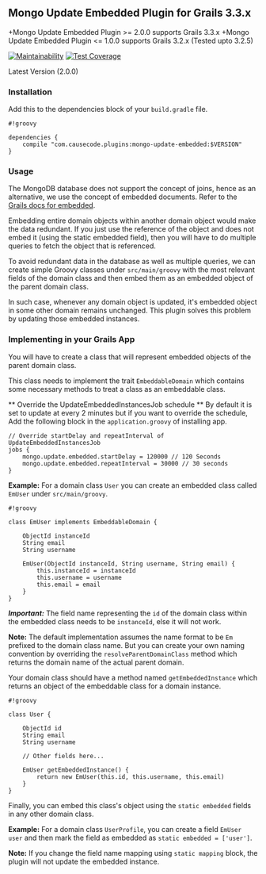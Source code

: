 ## Mongo Update Embedded Plugin for Grails 3.3.x

+Mongo Update Embedded Plugin >= 2.0.0 supports Grails 3.3.x
+Mongo Update Embedded Plugin <= 1.0.0 supports Grails 3.2.x (Tested upto 3.2.5)

[![Maintainability](https://api.codeclimate.com/v1/badges/74a1adc38f8680230299/maintainability)](https://codeclimate.com/repos/5ab8e30d68478e0271005a99/maintainability)
[![Test Coverage](https://api.codeclimate.com/v1/badges/74a1adc38f8680230299/test_coverage)](https://codeclimate.com/repos/5ab8e30d68478e0271005a99/test_coverage)

Latest Version (2.0.0)

### Installation

Add this to the dependencies block of your `build.gradle` file.

```
#!groovy

dependencies {
    compile "com.causecode.plugins:mongo-update-embedded:$VERSION"
}
```

### Usage

The MongoDB database does not support the concept of joins, hence as an alternative, we use the concept of embedded documents.
Refer to the [Grails docs for embedded](http://docs.grails.org/3.2.0.RC1/ref/Domain%20Classes/embedded.html).

Embedding entire domain objects within another domain object would make the data redundant. If you just use the reference of the object
and does not embed it (using the static embedded field), then you will have to do multiple queries to fetch the object that is referenced.

To avoid redundant data in the database as well as multiple queries, we can create simple Groovy classes under `src/main/groovy`
with the most relevant fields of the domain class and then embed them as an embedded object of the parent domain class.

In such case, whenever any domain object is updated, it's embedded object in some other domain remains unchanged. This plugin solves this
problem by updating those embedded instances.

### Implementing in your Grails App

You will have to create a class that will represent embedded objects of the parent domain class.

This class needs to implement the trait `EmbeddableDomain` which contains some necessary methods to treat a class as an embeddable class.

** Override the UpdateEmbeddedInstancesJob schedule **
By default it is set to update at every 2 minutes but if you want to override the schedule, Add the following block in the `application.groovy` of installing app.

```
// Override startDelay and repeatInterval of UpdateEmbeddedInstancesJob
jobs {
    mongo.update.embedded.startDelay = 120000 // 120 Seconds
    mongo.update.embedded.repeatInterval = 30000 // 30 seconds
}
```

**Example:** For a domain class `User` you can create an embedded class called `EmUser` under `src/main/groovy`.

```
#!groovy

class EmUser implements EmbeddableDomain {

    ObjectId instanceId
    String email
    String username

    EmUser(ObjectId instanceId, String username, String email) {
        this.instanceId = instanceId
        this.username = username
        this.email = email
    }
}
```

**_Important:_** The field name representing the `id` of the domain class within the embedded class needs to be `instanceId`, else it will not work.

**Note:** The default implementation assumes the name format to be `Em` prefixed to the domain class name. But you can create your own naming
    convention by overriding the `resolveParentDomainClass` method which returns the domain name of the actual parent domain.

Your domain class should have a method named `getEmbeddedInstance` which returns an object of the embeddable class for a domain instance.

```
#!groovy

class User {

    ObjectId id
    String email
    String username

    // Other fields here...

    EmUser getEmbeddedInstance() {
        return new EmUser(this.id, this.username, this.email)
    }
}
```

Finally, you can embed this class's object using the `static embedded` fields in any other domain class.

**Example:** For a domain class `UserProfile`, you can create a field `EmUser user` and then mark the field as embedded as
    `static embedded = ['user']`.

**Note:** If you change the field name mapping using `static mapping` block, the plugin will not update the embedded instance.
